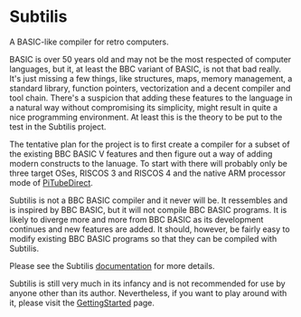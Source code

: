 # Subtilis

A BASIC-like compiler for retro computers.

BASIC is over 50 years old and may not be the most respected of computer
languages, but it, at least the BBC variant of BASIC, is not that bad really.
It's just missing a few things, like structures, maps, memory management, a
standard library, function pointers, vectorization and a decent
compiler and tool chain.  There's a suspicion that adding these features to the
language in a natural way without compromising its simplicity, might result in
quite a nice programming environment.  At least this is the theory to be put to
the test in the Subtilis project.

The tentative plan for the project is to first create a compiler for a subset of
the existing BBC BASIC V features and then figure out a way of adding modern
constructs to the lanuage.  To start with there will probably only be three target
OSes, RISCOS 3 and RISCOS 4 and the native ARM processor mode of
[PiTubeDirect](https://github.com/hoglet67/PiTubeDirect).

Subtilis is not a BBC BASIC compiler and it never will be.  It ressembles and is
inspired by BBC BASIC, but it will not compile BBC BASIC programs.  It is likely
to diverge more and more from BBC BASIC as its development continues and new
features are added.  It should, however, be fairly easy to modify existing BBC
BASIC programs so that they can be compiled with Subtilis.

Please see the Subtilis [documentation](https://github.com/markdryan/subtilis/blob/master/docs/Subtilis.md) for more details.

Subtilis is still very much in its infancy and is not recommended for use by anyone
other than its author.  Nevertheless, if you want to play around with it, please visit
the [GettingStarted](https://github.com/markdryan/subtilis/blob/master/docs/GettingStarted.md) page.